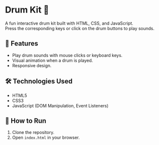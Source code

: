 # Drum Kit 🥁

A fun interactive drum kit built with HTML, CSS, and JavaScript.  
Press the corresponding keys or click on the drum buttons to play sounds.

## 🚀 Features
- Play drum sounds with mouse clicks or keyboard keys.
- Visual animation when a drum is played.
- Responsive design.

## 🛠️ Technologies Used
- HTML5
- CSS3
- JavaScript (DOM Manipulation, Event Listeners)


## 📂 How to Run
1. Clone the repository.
2. Open `index.html` in your browser.

